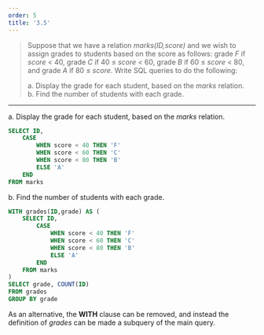 ```yaml
---
order: 5
title: '3.5'
---
```

> Suppose that we have a relation _marks(ID,score)_ and we wish to assign grades
> to students based on the score as follows: grade _F_ if _score_ $<$ 40, grade _C_
> if 40 $\leq$ _score_ $<$ 60, grade _B_ if 60 $\leq$ _score_ $<$ 80, and grade _A_
> if 80 $\leq$ _score_. Write SQL queries to do the following: 
> 
> a. Display the grade for each student, based on the _marks_ relation. <br>
> b. Find the number of students with each grade. <br>

--------------------------------

a. Display the grade for each student, based on the _marks_ relation.

```sql
SELECT ID, 
    CASE
        WHEN score < 40 THEN 'F'
        WHEN score < 60 THEN 'C'
        WHEN score < 80 THEN 'B'
        ELSE 'A' 
    END
FROM marks
```

b. Find the number of students with each grade.

```sql
WITH grades(ID,grade) AS (
    SELECT ID, 
        CASE
            WHEN score < 40 THEN 'F'
            WHEN score < 60 THEN 'C'
            WHEN score < 80 THEN 'B'
            ELSE 'A' 
        END
    FROM marks
) 
SELECT grade, COUNT(ID)
FROM grades
GROUP BY grade
```

As an alternative, the **WITH** clause can be removed, and instead the 
definition of _grades_ can be made a subquery of the main query.  